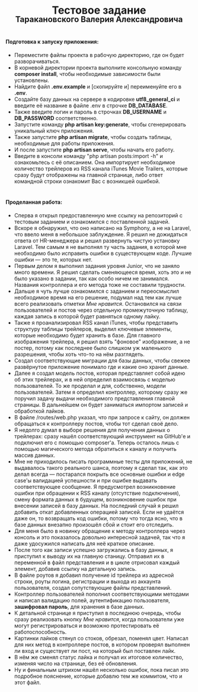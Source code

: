 <h1 align="center">Тестовое задание</h2>
<h2 align="center" style="margin-top:-24px">Таракановского Валерия Александровича</h3>

#
#### Подготовка к запуску приложения:
- Переместите файлы проекта в рабочую директорию, где он будет разворачиваться.
- В корневой директории проекта выполните консольную команду **composer install**, 
  чтобы необходимые зависимости были установлены.
- Найдите файл **.env.example** и [скопируйте и] переименуйте его в **.env**.
- Создайте базу данных на сервере в кодировке **utf8_general_ci** и введите её 
  название в файле .env в строчке **DB_DATABASE**.
- Также введите логин и пароль в строчках **DB_USERNAME** и **DB_PASSWORD** соответственно.
- Запустите команду **php artisan key:generate**, чтобы сгенерировать уникальный ключ приложения.
- Также запустите **php artisan migrate**, 
  чтобы создать таблицы, необходимые для работы приложения.
- И после запустите **php artisan serve**, чтобы начать его работу.
- Введите в консоли команду "php artisan posts:import -h" и ознакомьтесь с её описанием. 
  Она импортирует необходимое количество трейлеров из RSS канала iTunes Movie Trailers, 
  которые сразу будут отображены на главной странице, либо ответ командной строки 
  ознакомит Вас с возникшей ошибкой. 
  
#
#### Проделанная работа:

- Сперва я открыл предоставленную мне ссылку на репозиторий с тестовым заданием 
  и ознакомился с поставленной задачей.
- Вскоре я обнаружил, что оно написано на Symphony, а не на Laravel, что ввело меня 
  в небольшое заблуждение. Я решил не дожидаться ответа от HR-менеджера и решил 
  развернуть чистую установку Laravel. Тем самым я не выполнял ту часть задания,
  в которой мне необходимо было исправить ошибки в существующем коде. Лучшие
  ошибки — это те, которых нет.
- Первым делом я выполнил задания уровня Junior, что не заняло много времени. 
  Я решил сделать сменяющееся время, хоть это и не было указано в задании, 
  так как особо ничем не занимался. Названия контроллера и его метода тоже 
  не составили трудности.
- Дальше я чуть лучше ознакомился с заданием и переосмыслил необходимое время на его 
  решение, подумал над тем как лучше всего реализовать отметки *Мне нравится*. 
  Остановился на связи пользователей и постов через отдельную промежуточную таблицу,
  каждая запись в которой будет равняться одному лайку.
- Также я проанализировал RSS канал iTunes, чтобы представить структуру таблицы трейлеров,
  выделил ключевые элементы, которые необходимо будет хранить в базе. Для главного
  изображения трейлера, я решил взять "фоновое" изображение, а не постер, потому
  как последнее было слишком уж маленького разрешения, чтобы хоть что-то на нём 
  разглядеть.
- Создал соответствующие миграции для базы данных, чтобы свежее развёрнутое приложение
  понимало где и какие оно хранит данные.
- Далее я создал модель постов, которая представляет собой идею об этих трейлерах,
  и в ней определил взаимосвязь с моделью пользователей. То же проделал и для, собственно,
  модели пользователей. Затем я определил контроллер, которому сразу же поручил задачу
  выдачи необходимого представления главной страницы. В дальнейшем он будет заниматься
  импортом записей и обработкой лайков.
- В файле /routes/web.php указал, что при запросе к сайту, он должен обращаться к 
  контроллеру постов, чтобы тот сделал своё дело.
- Я недолго думал в выборе решения для получения данных о трейлерах: сразу нашёл
  соответствующий инструмент на GitHub'е и подключил его с помощью composer'а. Теперь 
  осталось лишь с помощью магического метода обратиться к каналу и получить массив данных. 
- Мне не приходилось писать программные тесты для приложений, не выдавалось такого реального 
  шанса, поэтому я сделал так, как это делал всегда — постарался покрыть все основные 
  ошибки и edge case'ы валидацией успешности и при ошибке выдавать соответствующее сообщение. 
  Я предусмотрел возникновение ошибки при обращении к RSS каналу (отсутствие подключения), 
  смену формата данных в будущем, возникновение ошибок при внесении записей в базу данных. 
  На последний случай я решил добавить откат добавленных операцией записей. Если не удаётся даже
  он, то возвращать код ошибки, потому что тогда ясно, что в базе данных внезапно произошёл сбой 
  и стоит его отследить.
- Для меня было в новинку обращение к методу контроллера через консоль и это показалось
  довольно интересной задачей, так что я даже удосужился написать для неё краткое описание.
- После того как записи успешно загружались в базу данных, я приступил к выводу их 
  на главную станицу. Отправил их в переменной в файл представления и в цикле 
  отрисовал каждый элемент, добавив ссылку на детальную запись.
- В файле роутов я добавил получение id трейлера из адресной строки, роуты логина, регистрации
  и выхода из аккаунта пользователя, создал сопутствующие файлы представлений.
- Контроллер пользователей пополнил соответствующими методами и написал валидацию полей, 
  аутентификацию пользователя, **зашифровал пароль**, для хранения в базе данных.
- К детальной странице я приступил в последнюю очередь, чтобы сразу реализовать кнопку *Мне нравится*,
  когда пользователи уже могут регистрироваться и возможно протестировать её работоспособность. 
- Картинки лайков стянул со стоков, обрезал, поменял цвет. Написал для них метод в контроллере 
  постов, в котором проверял выполнен ли вход и существует ли пост, на который был поставлен лайк. 
- В нём же сменял статус лайка и получал их итоговое количество, изменяя число на странице, без её
  обновления.
- Ну и финальным штрихом нашёл несколько ошибок, пока писал это подробное пояснение, которые добавлю
  тем же коммитом, что и этот файл.
